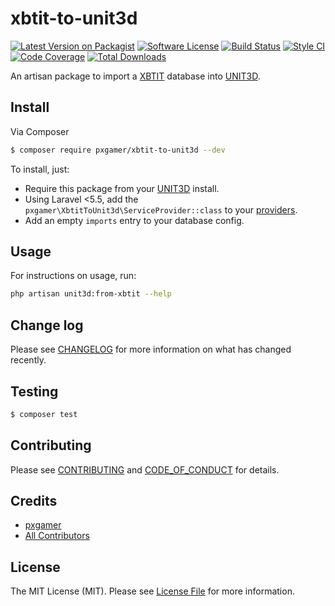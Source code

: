 # xbtit-to-unit3d

[![Latest Version on Packagist][ico-version]][link-packagist]
[![Software License][ico-license]](LICENSE.md)
[![Build Status][ico-travis]][link-travis]
[![Style CI][ico-styleci]][link-styleci]
[![Code Coverage][ico-code-quality]][link-code-quality]
[![Total Downloads][ico-downloads]][link-downloads]

An artisan package to import a [XBTIT] database into [UNIT3D].

## Install

Via Composer

```bash
$ composer require pxgamer/xbtit-to-unit3d --dev
```

To install, just:
- Require this package from your [UNIT3D][unit3d] install.
- Using Laravel <5.5, add the `pxgamer\XbtitToUnit3d\ServiceProvider::class` to your [providers].
- Add an empty `imports` entry to your database config.

## Usage

For instructions on usage, run:

```bash
php artisan unit3d:from-xbtit --help
```

## Change log

Please see [CHANGELOG](CHANGELOG.md) for more information on what has changed recently.

## Testing

```bash
$ composer test
```

## Contributing

Please see [CONTRIBUTING](.github/CONTRIBUTING.md) and [CODE_OF_CONDUCT](.github/CODE_OF_CONDUCT.md) for details.

## Credits

- [pxgamer][link-author]
- [All Contributors][link-contributors]

## License

The MIT License (MIT). Please see [License File](LICENSE.md) for more information.

[unit3d]: https://github.com/unit3d/unit3d
[xbtit]: https://github.com/btiteam/xbtit
[providers]: https://laravel.com/docs/master/providers#registering-providers

[ico-version]: https://img.shields.io/packagist/v/pxgamer/xbtit-to-unit3d.svg?style=flat-square
[ico-license]: https://img.shields.io/badge/license-MIT-brightgreen.svg?style=flat-square
[ico-travis]: https://img.shields.io/travis/pxgamer/xbtit-to-unit3d/master.svg?style=flat-square
[ico-styleci]: https://styleci.io/repos/114135662/shield
[ico-code-quality]: https://img.shields.io/codecov/c/github/pxgamer/xbtit-to-unit3d.svg?style=flat-square
[ico-downloads]: https://img.shields.io/packagist/dt/pxgamer/xbtit-to-unit3d.svg?style=flat-square

[link-packagist]: https://packagist.org/packages/pxgamer/xbtit-to-unit3d
[link-travis]: https://travis-ci.org/pxgamer/xbtit-to-unit3d
[link-styleci]: https://styleci.io/repos/114135662
[link-code-quality]: https://codecov.io/gh/pxgamer/xbtit-to-unit3d
[link-downloads]: https://packagist.org/packages/pxgamer/xbtit-to-unit3d
[link-author]: https://github.com/pxgamer
[link-contributors]: ../../contributors

